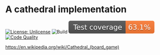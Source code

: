 # A cathedral implementation
[![License: Unlicense](https://img.shields.io/badge/License-Unlicense-blue.svg)](http://unlicense.org/)
![Build](https://github.com/WerthersEchte/cathedral-game/actions/workflows/build.yml/badge.svg)
[![Test coverage](.github/badges/jacoco.svg)](https://github.com/WerthersEchte/cathedral-game/actions/workflows/build.yml)
[![Code Quality](https://github.com/WerthersEchte/cathedral-game/actions/workflows/codequality.yml/badge.svg)](https://github.com/WerthersEchte/cathedral-game/actions/workflows/codequality.yml)

https://en.wikipedia.org/wiki/Cathedral_(board_game)
